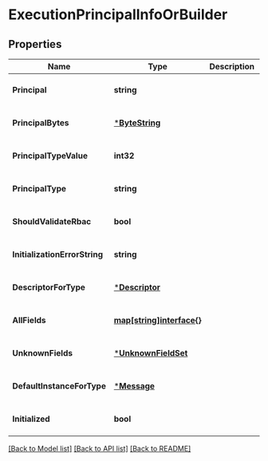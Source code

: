 # ExecutionPrincipalInfoOrBuilder

## Properties
Name | Type | Description | Notes
------------ | ------------- | ------------- | -------------
**Principal** | **string** |  | [optional] [default to null]
**PrincipalBytes** | [***ByteString**](ByteString.md) |  | [optional] [default to null]
**PrincipalTypeValue** | **int32** |  | [optional] [default to null]
**PrincipalType** | **string** |  | [optional] [default to null]
**ShouldValidateRbac** | **bool** |  | [optional] [default to null]
**InitializationErrorString** | **string** |  | [optional] [default to null]
**DescriptorForType** | [***Descriptor**](Descriptor.md) |  | [optional] [default to null]
**AllFields** | [**map[string]interface{}**](interface{}.md) |  | [optional] [default to null]
**UnknownFields** | [***UnknownFieldSet**](UnknownFieldSet.md) |  | [optional] [default to null]
**DefaultInstanceForType** | [***Message**](Message.md) |  | [optional] [default to null]
**Initialized** | **bool** |  | [optional] [default to null]

[[Back to Model list]](../README.md#documentation-for-models) [[Back to API list]](../README.md#documentation-for-api-endpoints) [[Back to README]](../README.md)

